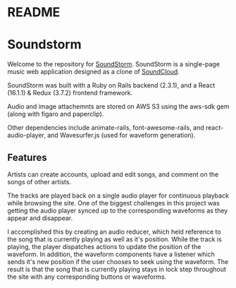 # README

# Soundstorm

Welcome to the repository for [SoundStorm](soundstorm-soundcloud-clone.herokuapp.com). SoundStorm is a single-page music web application designed as a clone of [SoundCloud](https://www.soundcloud.com).

SoundStorm was built with a Ruby on Rails backend (2.3.1), and a React (16.1.1) & Redux (3.7.2) frontend framework.

Audio and image attachemnts are stored on AWS S3 using the aws-sdk gem (along with figaro and paperclip).

Other dependencies include animate-rails, font-awesome-rails, and react-audio-player, and Wavesurfer.js (used for waveform generation).

## Features
Artists can create accounts, upload and edit songs, and comment on the songs of other artists.

The tracks are played back on a single audio player for continuous playback while browsing the site. One of the biggest challenges in this project was getting the audio player synced up to the corresponding waveforms as they appear and disappear.

I accomplished this by creating an audio reducer, which held reference to the song that is currently playing as well as it's position. While the track is playing, the player dispatches actions to update the position of the waveform. In addition, the waveform components have a listener which sends it's new position if the user chooses to seek using the waveform. The result is that the song that is currently playing stays in lock step throughout the site with any corresponding buttons or waveforms.



<!-- This README would normally document whatever steps are necessary to get the
application up and running.

Things you may want to cover:

* Ruby version

* System dependencies

* Configuration

* Database creation

* Database initialization

* How to run the test suite

* Services (job queues, cache servers, search engines, etc.)

* Deployment instructions

* ... -->

